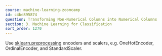 ```yaml
---
course: machine-learning-zoomcamp
id: c4be895874
question: Transforming Non-Numerical Columns into Numerical Columns
section: 3. Machine Learning for Classification
sort_order: 1270
---
```


Use [sklearn.preprocessing](https://scikit-learn.org/stable/modules/preprocessing.html) encoders and scalers, e.g. OneHotEncoder, OrdinalEncoder, and StandardScaler.

